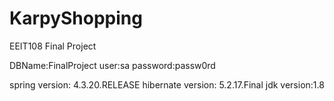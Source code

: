 # KarpyShopping
EEIT108 Final Project

DBName:FinalProject
user:sa
password:passw0rd

spring version: 4.3.20.RELEASE
hibernate version: 5.2.17.Final
jdk version:1.8
